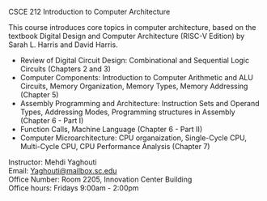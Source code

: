 CSCE 212 Introduction to Computer Architecture

This course introduces core topics in computer architecture, based on the textbook Digital Design and Computer Architecture (RISC-V Edition) by Sarah L. Harris and David Harris.

- Review of Digital Circuit Design: Combinational and Sequential Logic Circuits                                                      (Chapters 2 and 3)
- Computer Components: Introduction to Computer Arithmetic and ALU Circuits, Memory Organization, Memory Types, Memory Addressing    (Chapter 5)
- Assembly Programming and Architecture: Instruction Sets and Operand Types, Addressing Modes, Programming structures in Assembly    (Chapter 6 - Part I)
- Function Calls, Machine Language                                                                                                   (Chapter 6 - Part II)
- Computer Microarchitecture: CPU organaization, Single-Cycle CPU, Multi-Cycle CPU, CPU Performance Analysis                         (Chapter 7)









Instructor:    Mehdi Yaghouti                                                                                                
Email:         Yaghouti@mailbox.sc.edu                                                                                                                         
Office Number: Room 2205, Innovation Center Building                                                                                                                 
Office hours:  Fridays 9:00am - 2:00pm




   
